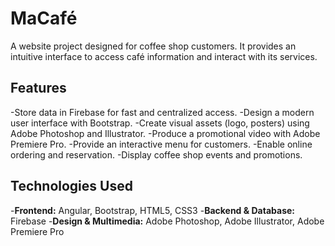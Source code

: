 # MaCafé
A website project designed for coffee shop customers. It provides an intuitive interface to access café information and interact with its services.

## Features
-Store data in Firebase for fast and centralized access.
-Design a modern user interface with Bootstrap.
-Create visual assets (logo, posters) using Adobe Photoshop and Illustrator.
-Produce a promotional video with Adobe Premiere Pro.
-Provide an interactive menu for customers.
-Enable online ordering and reservation.
-Display coffee shop events and promotions.

## Technologies Used
-**Frontend:** Angular, Bootstrap, HTML5, CSS3
-**Backend & Database:** Firebase
-**Design & Multimedia:** Adobe Photoshop, Adobe Illustrator, Adobe Premiere Pro
